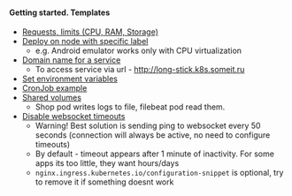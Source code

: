 #### Getting started. Templates
* [Requests, limits  (CPU, RAM, Storage)](limits.yaml)
* [Deploy on node with specific label](node-with-label.yaml)
    * e.g. Android emulator works only with CPU virtualization
* [Domain name for a service](domain-name.yaml)
    * To access service via url - http://long-stick.k8s.someit.ru
* [Set environment variables](env-variables.yaml)
* [CronJob example](cronjob.yaml)
* [Shared volumes](shared-volumes.yaml)
    * Shop pod writes logs to file, filebeat pod read them.
* [Disable websocket timeouts](websockets.yaml)
    * Warning! Best solution is sending ping to websocket every 50 seconds (connection will always be active, no need to configure timeouts)
    * By default - timeout appears after 1 minute of inactivity. For some apps its too little, they want hours/days
    * `nginx.ingress.kubernetes.io/configuration-snippet` is optional, try to remove it if something doesnt work